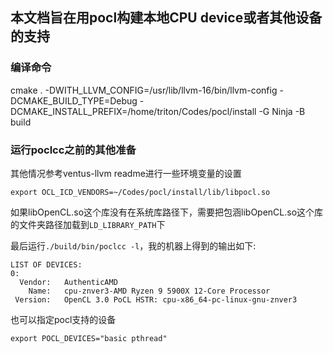 ## 本文档旨在用pocl构建本地CPU device或者其他设备的支持

### 编译命令
cmake . -DWITH_LLVM_CONFIG=/usr/lib/llvm-16/bin/llvm-config -DCMAKE_BUILD_TYPE=Debug -DCMAKE_INSTALL_PREFIX=/home/triton/Codes/pocl/install -G Ninja -B build

### 运行poclcc之前的其他准备

其他情况参考ventus-llvm readme进行一些环境变量的设置

`export OCL_ICD_VENDORS=~/Codes/pocl/install/lib/libpocl.so `

如果libOpenCL.so这个库没有在系统库路径下，需要把包涵libOpenCL.so这个库的文件夹路径加载到`LD_LIBRARY_PATH`下

最后运行`./build/bin/poclcc -l`，我的机器上得到的输出如下:

```
LIST OF DEVICES:
0:
  Vendor:   AuthenticAMD
    Name:   cpu-znver3-AMD Ryzen 9 5900X 12-Core Processor
 Version:   OpenCL 3.0 PoCL HSTR: cpu-x86_64-pc-linux-gnu-znver3
```

也可以指定pocl支持的设备

```
export POCL_DEVICES="basic pthread" 
```